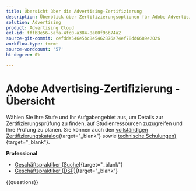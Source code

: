 ```yaml
---
title: Übersicht über die Advertising-Zertifizierung
description: Überblick über Zertifizierungsoptionen für Adobe Advertising
solution: Advertising
product: Advertising Cloud
exl-id: fffb8e56-5afa-4fc0-a384-8a00f96b74a2
source-git-commit: cefdda546e5bc8e5462876a74ef78dd6689e2026
workflow-type: tm+mt
source-wordcount: '57'
ht-degree: 0%

---
```


# Adobe Advertising-Zertifizierung - Übersicht

Wählen Sie Ihre Stufe und Ihr Aufgabengebiet aus, um Details zur Zertifizierungsprüfung zu finden, auf Studienressourcen zuzugreifen und Ihre Prüfung zu planen. Sie können auch den [vollständigen Zertifizierungskatalog](https://certification.adobe.com/certifications){target="_blank"} sowie [technische Schulungen) ](https://certification.adobe.com/courses/?/courses){target="_blank"}.

**Professional**

* [Geschäftspraktiker (Suche)](https://certification.adobe.com/certification/advertising-search-business-practitioner-professional){target="_blank"} <!--AD0-E501-->
* [Geschäftspraktiker (DSP)](https://certification.adobe.com/certification/advertising-dsp-business-practitioner-professional){target="_blank"} <!--AD0-E502-->

{{questions}}

